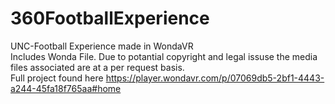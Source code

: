 # 360FootballExperience
UNC-Football Experience made in WondaVR </br>
Includes Wonda File. Due to potantial copyright and legal issuse the media files associated are at a per request basis. </br>
Full project found here https://player.wondavr.com/p/07069db5-2bf1-4443-a244-45fa18f765aa#home

